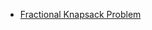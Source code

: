 <ul>
  
  <li><a href="https://github.com/ashishks777/My_solutions_of_striver-s_SDE_sheet/blob/main/Day%208/src/Fractional_Knapsack_Problem.md">Fractional Knapsack Problem</a>
  </li>
</ul>
